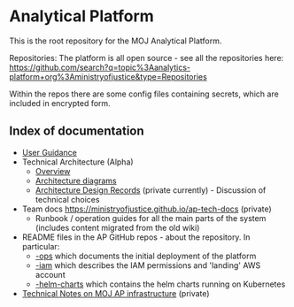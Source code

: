 # Analytical Platform

This is the root repository for the MOJ Analytical Platform.

Repositories: The platform is all open source - see all the repositories here: https://github.com/search?q=topic%3Aanalytics-platform+org%3Aministryofjustice&type=Repositories

Within the repos there are some config files containing secrets, which are included in encrypted form.

## Index of documentation

* [User Guidance](https://user-guidance.services.alpha.mojanalytics.xyz/#content)
* Technical Architecture (Alpha)
  * [Overview](https://ministryofjustice.github.io/ap-tech-docs/documentation/30-architecture/40-alpha-architecture/#alpha-architecture)
  * [Architecture diagrams](https://ministryofjustice.github.io/ap-tech-docs/documentation/30-architecture/40-alpha-architecture/#alpha-architecture)
  * [Architecture Design Records](https://ministryofjustice.github.io/ap-tech-docs/documentation/30-architecture/40-architecture-decision-records/#architecture-decision-records) (private currently) - Discussion of technical choices
* Team docs https://ministryofjustice.github.io/ap-tech-docs (private)
  * Runbook / operation guides for all the main parts of the system (includes content migrated from the old wiki)
* README files in the AP GitHub repos - about the repository. In particular:
  * [-ops](https://github.com/ministryofjustice/analytics-platform-ops) which documents the initial deployment of the platform
  * [-iam](https://github.com/ministryofjustice/analytical-platform-iam) which describes the IAM permissions and 'landing' AWS account
  * [-helm-charts](https://github.com/ministryofjustice/analytics-platform-helm-charts) which contains the helm charts running on Kubernetes
* [Technical Notes on MOJ AP infrastructure](https://docs.google.com/document/d/1aOOocs54U9HqmimraSv8pz-MJ8HWfTCFTxnfvFVRkDA/edit#heading=h.1j4ud911cmi5) (private)
